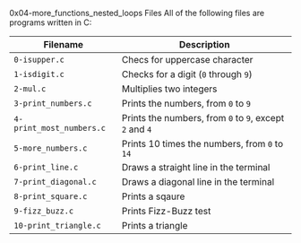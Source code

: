 0x04-more_functions_nested_loops
Files
All of the following files are programs written in C:

Filename | Description |
-------- | ----------- |
`0-isupper.c` | Checs for uppercase character |
`1-isdigit.c` | Checks for a digit (`0` through `9`) |
`2-mul.c` | Multiplies two integers |
`3-print_numbers.c` | Prints the numbers, from `0` to `9` |
`4-print_most_numbers.c` | Prints the numbers, from `0` to `9`, except `2` and `4` |
`5-more_numbers.c` | Prints 10 times the numbers, from `0` to `14` |
`6-print_line.c` | Draws a straight line in the terminal |
`7-print_diagonal.c` | Draws a diagonal line in the terminal |
`8-print_square.c` | Prints a sqaure |
`9-fizz_buzz.c` | Prints Fizz-Buzz test |
`10-print_triangle.c` | Prints a triangle |

